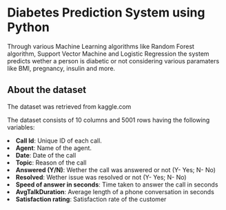# Diabetes Prediction System using Python

Through various Machine Learning algorithms like Random Forest algorithm, Support Vector Machine and Logistic Regression the system predicts wether a person is diabetic or not considering various paramaters like BMI, pregnancy, insulin and more. 

## About the dataset

The dataset was retrieved from kaggle.com


The dataset consists of 10 columns and 5001 rows having the following variables:
<li><b>Call Id</b>: Unique ID of each call. </li> 
<li><b>Agent</b>: Name of the agent. </li> 
<li><b>Date</b>: Date of the call </li>
<li><b>Topic</b>: Reason of the call </li>
<li><b>Answered (Y/N)</b>: Wether the call was answered or not (Y- Yes; N- No) </li> 
<li><b>Resolved</b>: Wether issue was resolved or not (Y- Yes; N- No)</li>
<li><b>Speed of answer in seconds</b>: Time taken to answer the call in seconds </li>
<li><b>AvgTalkDuration</b>: Average length of a phone conversation in seconds </li>
<li><b>Satisfaction rating</b>: Satisfaction rate of the customer </li>

